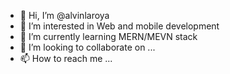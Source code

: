 - 👋 Hi, I’m @alvinlaroya
- 👀 I’m interested in Web and mobile development
- 🌱 I’m currently learning MERN/MEVN stack
- 💞️ I’m looking to collaborate on ...
- 📫 How to reach me ...

<!---
alvinlaroya/alvinlaroya is a ✨ special ✨ repository because its `README.md` (this file) appears on your GitHub profile.
You can click the Preview link to take a look at your changes.
--->
